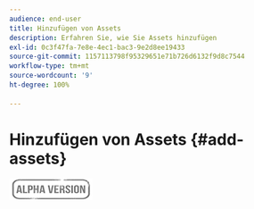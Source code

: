 ```yaml
---
audience: end-user
title: Hinzufügen von Assets
description: Erfahren Sie, wie Sie Assets hinzufügen
exl-id: 0c3f47fa-7e8e-4ec1-bac3-9e2d8ee19433
source-git-commit: 1157113798f95329651e71b726d6132f9d8c7544
workflow-type: tm+mt
source-wordcount: '9'
ht-degree: 100%

---
```


# Hinzufügen von Assets {#add-assets}

![](../assets/do-not-localize/badge.png)
